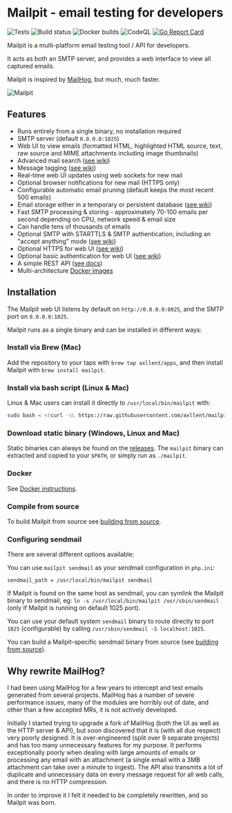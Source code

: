 # Mailpit - email testing for developers

![Tests](https://github.com/axllent/mailpit/actions/workflows/tests.yml/badge.svg)
![Build status](https://github.com/axllent/mailpit/actions/workflows/release-build.yml/badge.svg)
![Docker builds](https://github.com/axllent/mailpit/actions/workflows/build-docker.yml/badge.svg)
![CodeQL](https://github.com/axllent/mailpit/actions/workflows/codeql-analysis.yml/badge.svg)
[![Go Report Card](https://goreportcard.com/badge/github.com/axllent/mailpit)](https://goreportcard.com/report/github.com/axllent/mailpit)

Mailpit is a multi-platform email testing tool / API for developers.

It acts as both an SMTP server, and provides a web interface to view all captured emails.

Mailpit is inspired by [MailHog](#why-rewrite-mailhog), but much, much faster.

![Mailpit](https://raw.githubusercontent.com/axllent/mailpit/develop/docs/screenshot.png)


## Features

- Runs entirely from a single binary, no installation required
- SMTP server (default `0.0.0.0:1025`)
- Web UI to view emails (formatted HTML, highlighted HTML source, text, raw source and MIME attachments including image thumbnails)
- Advanced mail search ([see wiki](https://github.com/axllent/mailpit/wiki/Mail-search))
- Message tagging ([see wiki](https://github.com/axllent/mailpit/wiki/Tagging))
- Real-time web UI updates using web sockets for new mail
- Optional browser notifications for new mail (HTTPS only)
- Configurable automatic email pruning (default keeps the most recent 500 emails)
- Email storage either in a temporary or persistent database ([see wiki](https://github.com/axllent/mailpit/wiki/Email-storage))
- Fast SMTP processing & storing - approximately 70-100 emails per second depending on CPU, network speed & email size
- Can handle tens of thousands of emails
- Optional SMTP with STARTTLS & SMTP authentication, including an "accept anything" mode ([see wiki](https://github.com/axllent/mailpit/wiki/SMTP-with-STARTTLS-and-authentication))
- Optional HTTPS for web UI ([see wiki](https://github.com/axllent/mailpit/wiki/HTTPS))
- Optional basic authentication for web UI ([see wiki](https://github.com/axllent/mailpit/wiki/Basic-authentication))
- A simple REST API ([see docs](docs/apiv1/README.md))
- Multi-architecture [Docker images](https://github.com/axllent/mailpit/wiki/Docker-images)


## Installation

The Mailpit web UI listens by default on `http://0.0.0.0:8025`, and the SMTP port on `0.0.0.0:1025`.

Mailpit runs as a single binary and can be installed in different ways:

### Install via Brew (Mac)

Add the repository to your taps with `brew tap axllent/apps`, and then install Mailpit with `brew install mailpit`.

### Install via bash script (Linux & Mac)

Linux & Mac users can install it directly to `/usr/local/bin/mailpit` with:

```bash
sudo bash < <(curl -sL https://raw.githubusercontent.com/axllent/mailpit/develop/install.sh)
```

### Download static binary (Windows, Linux and Mac)

Static binaries can always be found on the [releases](https://github.com/axllent/mailpit/releases/latest). The `mailpit` binary can extracted and copied to your `$PATH`, or simply run as `./mailpit`.

### Docker

See [Docker instructions](https://github.com/axllent/mailpit/wiki/Docker-images).

### Compile from source

To build Mailpit from source see [building from source](https://github.com/axllent/mailpit/wiki/Building-from-source).


### Configuring sendmail

There are several different options available:

You can use `mailpit sendmail` as your sendmail configuration in `php.ini`:
```
sendmail_path = /usr/local/bin/mailpit sendmail
```

If Mailpit is found on the same host as sendmail, you can symlink the Mailpit binary to sendmail, eg: `ln -s /usr/local/bin/mailpit /usr/sbin/sendmail`  (only if Mailpit is running on default 1025 port).

You can use your default system `sendmail` binary to route directly to port `1025` (configurable) by calling `/usr/sbin/sendmail -S localhost:1025`.

You can build a Mailpit-specific sendmail binary from source (see [building from source](https://github.com/axllent/mailpit/wiki/Building-from-source)).


## Why rewrite MailHog?

I had been using MailHog for a few years to intercept and test emails generated from several projects. MailHog has a number of severe performance issues, many of the modules are horribly out of date, and other than a few accepted MRs, it is not actively developed.

Initially I started trying to upgrade a fork of MailHog (both the UI as well as the HTTP server & API), but soon discovered that it is (with all due respect) very poorly designed. It is over-engineered (split over 9 separate projects) and has too many unnecessary features for my purpose. It performs exceptionally poorly when dealing with large amounts of emails or processing any email with an attachment (a single email with a 3MB attachment can take over a minute to ingest). The API also transmits a lot of duplicate and unnecessary data on every message request for all web calls, and there is no HTTP compression.

In order to improve it I felt it needed to be completely rewritten, and so Mailpit was born.
